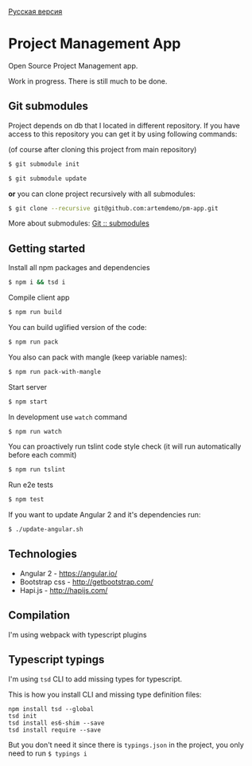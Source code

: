 [Русская версия](https://github.com/artemdemo/pm-app/blob/master/readme-ru.md)

# Project Management App

Open Source Project Management app.

Work in progress. There is still much to be done.

## Git submodules

Project depends on db that I located in different repository.
If you have access to this repository you can get it by using following commands:

(of course after cloning this project from main repository)

```bash
$ git submodule init
```

```bash
$ git submodule update
```

**or** you can clone project recursively with all submodules:

```bash
$ git clone --recursive git@github.com:artemdemo/pm-app.git
```

More about submodules: [Git :: submodules](https://git-scm.com/book/en/v2/Git-Tools-Submodules)

## Getting started

Install all npm packages and dependencies

```bash
$ npm i && tsd i
```

Compile client app

```bash
$ npm run build
```

You can build uglified version of the code:

```bash
$ npm run pack
```

You also can pack with mangle (keep variable names):

```bash
$ npm run pack-with-mangle
```

Start server

```bash
$ npm start
```

In development use `watch` command

```bash
$ npm run watch
```

You can proactively run tslint code style check (it will run automatically before each commit)

```bash
$ npm run tslint
```

Run e2e tests

```bash
$ npm test
```

If you want to update Angular 2 and it's dependencies run:

```bash
$ ./update-angular.sh
```


## Technologies

* Angular 2 - https://angular.io/
* Bootstrap css - http://getbootstrap.com/
* Hapi.js - http://hapijs.com/

## Compilation

I'm using webpack with typescript plugins


## Typescript typings

I'm using `tsd` CLI to add missing types for typescript.

This is how you install CLI and missing type definition files:

```
npm install tsd --global
tsd init
tsd install es6-shim --save
tsd install require --save
```

But you don't need it since there is `typings.json` in the project, you only need to run `$ typings i`
